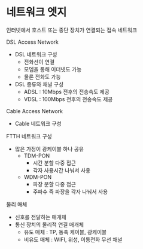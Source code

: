 # 네트워크 엣지
인터넷에서 호스트 또는 종단 장치가 연결되는 접속 네트워크

DSL Access Network
* DSL 네트워크 구성
    * 전화선이 연결
    * 모뎀을 통해 이더넷도 가능
    * 물론 전화도 가능
* DSL 종류와 채널 구성
    * ADSL : 10Mbps 전후의 전송속도 제공
    * VDSL : 100Mbps 전후의 전송속도 제공


Cable Access Network
* Cable 네트워크 구성

FTTH 네트워크 구성
* 많은 가정이 광케이블 하나 공유
    * TDM-PON
        * 시간 분할 다중 접근
        * 각자 사용시간 나눠서 사용
    * WDM-PON
        * 파장 분할 다중 접근
        * 주파수 즉 파장을 각자 나눠서 사용

물리 매체
* 신호를 전달하는 매개체
* 통신 장치의 물리적 연결 매개체
    * 유도 매체 : TP, 동축 케이블, 광케이블
    * 비유도 매체 : WIFI, 위성, 이동전화 무선 채널
